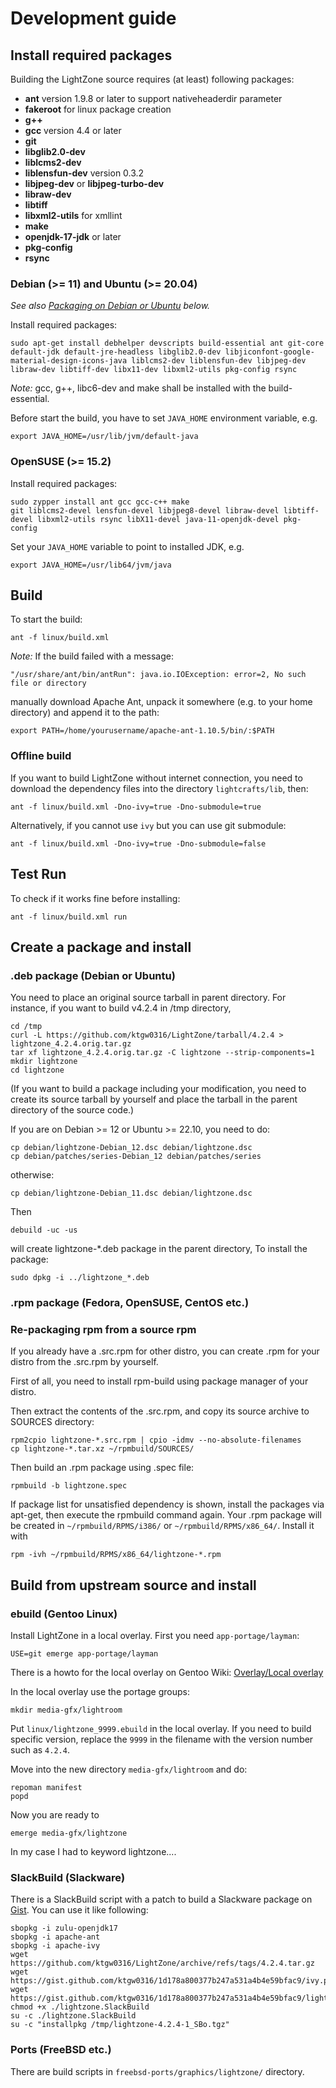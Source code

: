# Development guide

## Install required packages

Building the LightZone source requires (at least) following packages:

- __ant__ version 1.9.8 or later to support nativeheaderdir parameter
- __fakeroot__ for linux package creation
- __g++__
- __gcc__ version 4.4 or later
- __git__
- __libglib2.0-dev__
- __liblcms2-dev__
- __liblensfun-dev__ version 0.3.2
- __libjpeg-dev__ or __libjpeg-turbo-dev__
- __libraw-dev__
- __libtiff__
- __libxml2-utils__ for xmllint
- __make__
- __openjdk-17-jdk__ or later
- __pkg-config__
- __rsync__

### Debian (>= 11) and Ubuntu (>= 20.04)

_See also [Packaging on Debian or Ubuntu](#.deb-package-(debian-or-ubuntu)) below._

Install required packages:

```shell
sudo apt-get install debhelper devscripts build-essential ant git-core default-jdk default-jre-headless libglib2.0-dev libjiconfont-google-material-design-icons-java liblcms2-dev liblensfun-dev libjpeg-dev libraw-dev libtiff-dev libx11-dev libxml2-utils pkg-config rsync
```

_Note:_ gcc, g++, libc6-dev and make shall be installed with the build-essential.

Before start the build, you have to set `JAVA_HOME` environment variable, e.g.

```shell
export JAVA_HOME=/usr/lib/jvm/default-java
```

### OpenSUSE (>= 15.2)

Install required packages:

```shell
sudo zypper install ant gcc gcc-c++ make
git liblcms2-devel lensfun-devel libjpeg8-devel libraw-devel libtiff-devel libxml2-utils rsync libX11-devel java-11-openjdk-devel pkg-config
```

Set your `JAVA_HOME` variable to point to installed JDK, e.g.

```shell
export JAVA_HOME=/usr/lib64/jvm/java
```

## Build

To start the build:

```shell
ant -f linux/build.xml
```

_Note:_ If the build failed with a message:

```
"/usr/share/ant/bin/antRun": java.io.IOException: error=2, No such file or directory
```

manually download Apache Ant, unpack it somewhere (e.g. to your home directory) and append it to the path:

```shell
export PATH=/home/yourusername/apache-ant-1.10.5/bin/:$PATH
```

### Offline build

If you want to build LightZone without internet connection, you need to download
the dependency files into the directory `lightcrafts/lib`, then:

```shell
ant -f linux/build.xml -Dno-ivy=true -Dno-submodule=true
```

Alternatively, if you cannot use `ivy` but you can use git submodule:

```shell
ant -f linux/build.xml -Dno-ivy=true -Dno-submodule=false
```

## Test Run

To check if it works fine before installing:

```shell
ant -f linux/build.xml run
```

## Create a package and install

### .deb package (Debian or Ubuntu)

You need to place an original source tarball in parent directory.
For instance, if you want to build v4.2.4 in /tmp directory,

```shell
cd /tmp
curl -L https://github.com/ktgw0316/LightZone/tarball/4.2.4 > lightzone_4.2.4.orig.tar.gz
tar xf lightzone_4.2.4.orig.tar.gz -C lightzone --strip-components=1
mkdir lightzone
cd lightzone
```

(If you want to build a package including your modification, you need to create its source tarball by yourself and place the tarball in the parent directory of the source code.)

If you are on Debian >= 12 or Ubuntu >= 22.10, you need to do:

```shell
cp debian/lightzone-Debian_12.dsc debian/lightzone.dsc
cp debian/patches/series-Debian_12 debian/patches/series
```

otherwise:

```shell
cp debian/lightzone-Debian_11.dsc debian/lightzone.dsc
```

Then

```shell
debuild -uc -us
```

will create lightzone-*.deb package in the parent directory,
To install the package:

```shell
sudo dpkg -i ../lightzone_*.deb
```

### .rpm package (Fedora, OpenSUSE, CentOS etc.)

### Re-packaging rpm from a source rpm

If you already have a .src.rpm for other distro, you can create .rpm for your distro
from the .src.rpm by yourself.

First of all, you need to install rpm-build using package manager of your distro.

Then extract the contents of the .src.rpm, and copy its source archive to SOURCES
directory:

```shell
rpm2cpio lightzone-*.src.rpm | cpio -idmv --no-absolute-filenames
cp lightzone-*.tar.xz ~/rpmbuild/SOURCES/
```

Then build an .rpm package using .spec file:

```shell
rpmbuild -b lightzone.spec
```

If package list for unsatisfied dependency is shown, install the packages via apt-get,
then execute the rpmbuild command again. Your .rpm package will be created in
`~/rpmbuild/RPMS/i386/` or `~/rpmbuild/RPMS/x86_64/`. Install it with

```shell
rpm -ivh ~/rpmbuild/RPMS/x86_64/lightzone-*.rpm
```

## Build from upstream source and install

### ebuild (Gentoo Linux)

Install LightZone in a local overlay. First you need `app-portage/layman`:

```shell
USE=git emerge app-portage/layman
```

There is a howto for the local overlay on Gentoo Wiki:
[Overlay/Local overlay](https://wiki.gentoo.org/wiki/Overlay/Local_overlay)

In the local overlay use the portage groups:

```shell
mkdir media-gfx/lightroom
```

Put `linux/lightzone_9999.ebuild` in the local overlay.
If you need to build specific version, replace the `9999` in the filename with the version number such as `4.2.4`.

Move into the new directory `media-gfx/lightroom` and do:

```shell
repoman manifest
popd
```

Now you are ready to

```shell
emerge media-gfx/lightzone
````

In my case I had to keyword lightzone....

### SlackBuild (Slackware)

There is a SlackBuild script with a patch to build a Slackware package
on [Gist](https://gist.github.com/ktgw0316/1d178a800377b247a531a4b4e59bfac9).
You can use it like following:

```shell
sbopkg -i zulu-openjdk17
sbopkg -i apache-ant
sbopkg -i apache-ivy
wget https://github.com/ktgw0316/LightZone/archive/refs/tags/4.2.4.tar.gz
wget https://gist.github.com/ktgw0316/1d178a800377b247a531a4b4e59bfac9/ivy.patch
wget https://gist.github.com/ktgw0316/1d178a800377b247a531a4b4e59bfac9/lightzone.SlackBuild
chmod +x ./lightzone.SlackBuild
su -c ./lightzone.SlackBuild
su -c "installpkg /tmp/lightzone-4.2.4-1_SBo.tgz"
```

### Ports (FreeBSD etc.)

There are build scripts in `freebsd-ports/graphics/lightzone/` directory.
